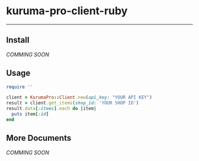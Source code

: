 # kuruma-pro-client-ruby
----

## Install

*COMMING SOON*

## Usage

```ruby
require ''

client = KurumaPro::Client.new(api_key: "YOUR API KEY")
result = client.get_items(shop_id: 'YOUR SHOP ID')
result.data[:items].each do |item|
  puts item[:id]
end
```

## More Documents

*COMMING SOON*
